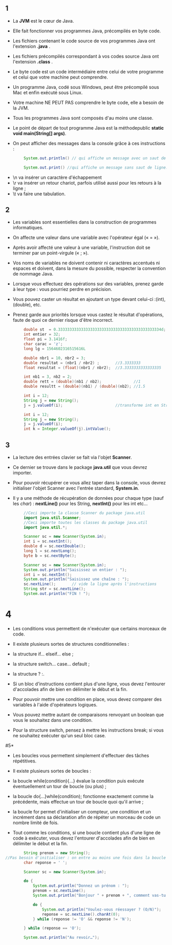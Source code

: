 ## 1
* La **JVM** est le cœur de Java.

* Elle fait fonctionner vos programmes Java, précompilés en byte code.

* Les fichiers contenant le code source de vos programmes Java ont l'extension **.java** .

* Les fichiers précompilés correspondant à vos codes source Java ont l'extension **.class** .

* Le byte code est un code intermédiaire entre celui de votre programme et celui que votre machine peut comprendre.

* Un programme Java, codé sous Windows, peut être précompilé sous Mac et enfin exécuté sous Linux.

* Votre machine NE PEUT PAS comprendre le byte code, elle a besoin de la JVM.

* Tous les programmes Java sont composés d'au moins une classe.

* Le point de départ de tout programme Java est la méthodepublic **static void main(String[] args)**.

* On peut afficher des messages dans la console grâce à ces instructions :
```java
        System.out.println() // qui affiche un message avec un saut de ligne à la fin ;

        System.out.print() //qui affiche un message sans saut de ligne.
```
* \n va insérer un caractère d'échappement
* \r va insérer un retour chariot, parfois utilisé aussi pour les retours à la ligne ;
* \t va faire une tabulation.

## 2
* Les variables sont essentielles dans la construction de programmes informatiques.

* On affecte une valeur dans une variable avec l'opérateur égal (« = »).

* Après avoir affecté une valeur à une variable, l'instruction doit se terminer par un point-virgule (« ; »).

* Vos noms de variables ne doivent contenir ni caractères accentués ni espaces et doivent, dans la mesure du possible, respecter la convention de nommage Java.

* Lorsque vous effectuez des opérations sur des variables, prenez garde à leur type : vous pourriez perdre en précision.

* Vous pouvez caster un résultat en ajoutant un type devant celui-ci :(int),(double), etc.

* Prenez garde aux priorités lorsque vous castez le résultat d'opérations, faute de quoi ce dernier risque d'être incorrect.

```java
        double st  = 0.333333333333333333333333333333333333333333334d;
        int entier = 32;
        float pi = 3.1416f;
        char carac = 'z';
        long lg = 1564602316515616L

        double nbr1 = 10, nbr2 = 3;
        double resultat = (nbr1 / nbr2) ;       //3.3333333    
        float resultat = (float)(nbr1 / nbr2);  //3.3333333333333335

        int nb1 = 3, nb2 = 2;
        double rett = (double)(nb1 / nb2);              //1
        double resultt = (double)(nb1) / (double)(nb2); //1.5

        int i = 12;
        String j = new String();
        j = j.valueOf(i);                       //transforme int en String

        int i = 12;
        String j = new String();
        j = j.valueOf(i);
        int k = Integer.valueOf(j).intValue();

```


## 3

* La lecture des entrées clavier se fait via l'objet **Scanner**.

* Ce dernier se trouve dans le package **java.util** que vous devrez importer.

* Pour pouvoir récupérer ce vous allez taper dans la console, vous devrez initialiser l'objet Scanner avec l'entrée standard, **System.in**.

* Il y a une méthode de récupération de données pour chaque type (sauf les *char*) : **nextLine()** pour les String, **nextInt()** pour les int etc...

```java
        //Ceci importe la classe Scanner du package java.util
        import java.util.Scanner;
        //Ceci importe toutes les classes du package java.util
        import java.util.*;

        Scanner sc = new Scanner(System.in);
        int i = sc.nextInt();
        double d = sc.nextDouble();
        long l = sc.nextLong();
        byte b = sc.nextByte();

        Scanner sc = new Scanner(System.in);
        System.out.println("Saisissez un entier : ");
        int i = sc.nextInt();
        System.out.println("Saisissez une chaîne : ");
        sc.nextLine();       // vide la ligne après l'instructions 
        String str = sc.nextLine();
        System.out.println("FIN ! ");
```
# 4


* Les conditions vous permettent de n'exécuter que certains morceaux de code.

* Il existe plusieurs sortes de structures conditionnelles :

* la structure if... elseif... else ;

* la structure switch... case... default ;

* la structure  ? :.

* Si un bloc d'instructions contient plus d'une ligne, vous devez l'entourer d'accolades afin de bien en délimiter le début et la fin.

* Pour pouvoir mettre une condition en place, vous devez comparer des variables à l'aide d'opérateurs logiques.

* Vous pouvez mettre autant de comparaisons renvoyant un boolean que vous le souhaitez dans une condition.

* Pour la structure switch, pensez à mettre les instructions break; si vous ne souhaitez exécuter qu'un seul bloc case.


#5* 
* Les boucles vous permettent simplement d'effectuer des tâches répétitives.

* Il existe plusieurs sortes de boucles :

* la boucle while(condition){…} évalue la condition puis exécute éventuellement un tour de boucle (ou plus) ;

* la boucle do{…}while(condition); fonctionne exactement comme la précédente, mais effectue un tour de boucle quoi qu'il arrive ;

* la boucle for permet d'initialiser un compteur, une condition et un incrément dans sa déclaration afin de répéter un morceau de code un nombre limité de fois.

* Tout comme les conditions, si une boucle contient plus d'une ligne de code à exécuter, vous devez l'entourer d'accolades afin de bien en délimiter le début et la fin.


```java
        String prenom = new String();
//Pas besoin d'initialiser : on entre au moins une fois dans la boucle !
        char reponse = ' ';

        Scanner sc = new Scanner(System.in);

        do {
            System.out.println("Donnez un prénom : ");
            prenom = sc.nextLine();
            System.out.println("Bonjour " + prenom + ", comment vas-tu ?");

            do {
                System.out.println("Voulez-vous réessayer ? (O/N)");
                reponse = sc.nextLine().charAt(0);
            } while (reponse != 'O' && reponse != 'N');

        } while (reponse == 'O');

        System.out.println("Au revoir…");
```